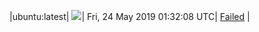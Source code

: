 |ubuntu:latest| ![](https://neilpang.github.io/acmetest/status/ubuntu-latest.svg?1558661527)| Fri, 24 May 2019 01:32:08 UTC| [Failed](https://github.com/Neilpang/acmetest/blob/master/logs/ubuntu-latest.out) |
